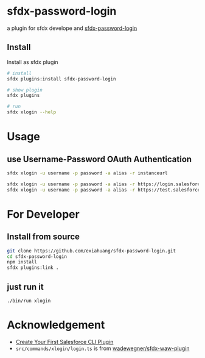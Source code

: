 # sfdx-password-login

a plugin for sfdx develope and [sfdx-password-login](https://github.com/exiahuang/sfdx-password-login)

## Install

Install as sfdx plugin

```sh
# install
sfdx plugins:install sfdx-password-login

# show plugin
sfdx plugins

# run
sfdx xlogin --help
```

# Usage

## use Username-Password OAuth Authentication

```sh
sfdx xlogin -u username -p password -a alias -r instanceurl

sfdx xlogin -u username -p password -a alias -r https://login.salesforce.com/
sfdx xlogin -u username -p password -a alias -r https://test.salesforce.com/
```

# For Developer

## Install from source

```sh
git clone https://github.com/exiahuang/sfdx-password-login.git
cd sfdx-password-login
npm install
sfdx plugins:link .
```

## just run it

```
./bin/run xlogin
```

# Acknowledgement

-   [Create Your First Salesforce CLI Plugin](https://developer.salesforce.com/blogs/2018/05/create-your-first-salesforce-cli-plugin.html)
-   `src/commands/xlogin/login.ts` is from [wadewegner/sfdx-waw-plugin](https://github.com/wadewegner/sfdx-waw-plugin)
